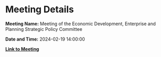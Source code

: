# Meeting Details

**Meeting Name:** Meeting of the Economic Development, Enterprise and Planning Strategic Policy Committee

**Date and Time:** 2024-02-19 14:00:00

**[Link to Meeting](https://www.limerick.ie/council/whats-on/meeting-of-the-economic-development-enterprise-and-planning-strategic-policy-4)**
